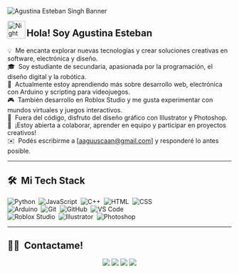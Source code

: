 ![Agustina Esteban Singh Banner](https://github.com/aaguuscaan/aaguuscaan/blob/fcc81930fa464fdd74e244936110468cc0bd7e32/AGUSTINA%20ESTEBAN.png)

<img alt="Night Coding" src="./assets/Hand%20Wave.gif" width='40' align="left"/><h2>Hola! Soy Agustina Esteban </h2>

<!-- ## 👋 &nbsp;Hola! Soy Agustina Esteban -->

💡 &nbsp;Me encanta explorar nuevas tecnologías y crear soluciones creativas en software, electrónica y diseño.\
🎓 &nbsp;Soy estudiante de secundaria, apasionada por la programación, el diseño digital y la robótica.\
🌱 &nbsp;Actualmente estoy aprendiendo más sobre desarrollo web, electrónica con Arduino y scripting para videojuegos.\
🎮 &nbsp;También desarrollo en Roblox Studio y me gusta experimentar con mundos virtuales y juegos interactivos.\
🎨 &nbsp;Fuera del código, disfruto del diseño gráfico con Illustrator y Photoshop.\
💬 &nbsp;¡Estoy abierta a colaborar, aprender en equipo y participar en proyectos creativos!\
✉️ &nbsp;Podés escribirme a [aaguuscaan@gmail.com] y responderé lo antes posible.

---

## 🛠 &nbsp;Mi Tech Stack

![Python](https://img.shields.io/badge/-Python-05122A?style=flat&logo=python)&nbsp;
![JavaScript](https://img.shields.io/badge/-JavaScript-05122A?style=flat&logo=javascript)&nbsp;
![C++](https://img.shields.io/badge/-C++-05122A?style=flat&logo=C%2B%2B&logoColor=00599C)&nbsp;
![HTML](https://img.shields.io/badge/-HTML-05122A?style=flat&logo=html5)&nbsp;
![CSS](https://img.shields.io/badge/-CSS-05122A?style=flat&logo=css3&logoColor=1572B6)&nbsp;\
![Arduino](https://img.shields.io/badge/-Arduino-05122A?style=flat&logo=arduino&logoColor=00979D)&nbsp;
![Git](https://img.shields.io/badge/-Git-05122A?style=flat&logo=git)&nbsp;
![GitHub](https://img.shields.io/badge/-GitHub-05122A?style=flat&logo=github)&nbsp;
![VS Code](https://img.shields.io/badge/-VS%20Code-05122A?style=flat&logo=visual-studio-code&logoColor=007ACC)\
![Roblox Studio](https://img.shields.io/badge/-Roblox%20Studio-05122A?style=flat&logo=roblox&logoColor=white)&nbsp;
![Illustrator](https://img.shields.io/badge/-Illustrator-05122A?style=flat&logo=adobe-illustrator)&nbsp;
![Photoshop](https://img.shields.io/badge/-Photoshop-05122A?style=flat&logo=adobe-photoshop)

---

## 🤝🏻 &nbsp;Contactame!

<p align="center"> <a href="mailto:aaguuscaan@gmail.com"><img src="https://img.shields.io/badge/-tu.email@gmail.com-D14836?style=flat&logo=Gmail&logoColor=white"/></a> 
<a href="https://www.facebook.com/aguus_estebaan"><img src="https://img.shields.io/badge/-Facebook-1877F2?style=flat&logo=Facebook&logoColor=white"/></a> 
<a href="https://www.instagram.com/aguus_estebaan"><img src="https://img.shields.io/badge/-Instagram-E4405F?style=flat&logo=Instagram&logoColor=white"/></a>
<a href="https://www.pinterest.com/aaguuscaan"><img src="https://img.shields.io/badge/-Pinterest-BD081C?style=flat&logo=Pinterest&logoColor=white"/></a>

